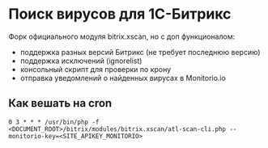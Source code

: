# Поиск вирусов для 1С-Битрикс

Форк официального модуля bitrix.xscan, но с доп функционалом:
- поддержка разных версий Битрикс (не требует последнюю версию)
- поддержка исключений (ignorelist)
- консольный скрипт для проверки по крону
- отправка уведомлений о найденных вирусах в Monitorio.io

## Как вешать на cron

`0 3 * * * /usr/bin/php -f <DOCUMENT_ROOT>/bitrix/modules/bitrix.xscan/atl-scan-cli.php --monitorio-key=<SITE_APIKEY_MONITORIO>`